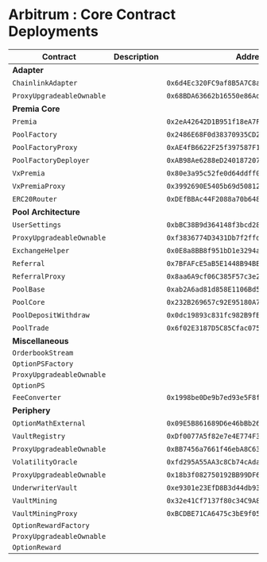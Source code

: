 # Arbitrum : Core Contract Deployments

| Contract                  | Description | Address                                      |                                                                              |                                                                                                                                                                             |
| ------------------------- | ----------- | -------------------------------------------- | ---------------------------------------------------------------------------- | --------------------------------------------------------------------------------------------------------------------------------------------------------------------------- |
| **Adapter**               |             |                                              |                                                                              |                                                                                                                                                                             |
| `ChainlinkAdapter`        |             | `0x6d4Ec320FC9af8B5A7C8a9935dF9c6c8996546bb` | [🔗](https://arbiscan.io/address/0x6d4Ec320FC9af8B5A7C8a9935dF9c6c8996546bb) | [📁](https://github.com/Premian-Labs/premia-v3-contracts-private/blob/fe96af7bd45eaad80ba5c14ed71a5f1cc3943d4b/contracts/adapter/chainlink/ChainlinkAdapter.sol)            |
| `ProxyUpgradeableOwnable` |             | `0x68BDA63662b16550e86Ad16160625eb293AC3d5F` | [🔗](https://arbiscan.io/address/0x68BDA63662b16550e86Ad16160625eb293AC3d5F) | [📁](https://github.com/Premian-Labs/premia-v3-contracts-private/blob/fe96af7bd45eaad80ba5c14ed71a5f1cc3943d4b/contracts/proxy/ProxyUpgradeableOwnable.sol)                 |
| **Premia Core**           |             |                                              |                                                                              |                                                                                                                                                                             |
| `Premia`                  |             | `0x2eA42642D1B951f18eA7FbCE495Bea9E517b198F` | [🔗](https://arbiscan.io/address/0x2eA42642D1B951f18eA7FbCE495Bea9E517b198F) | [📁](https://github.com/Premian-Labs/premia-v3-contracts-private/blob/fe96af7bd45eaad80ba5c14ed71a5f1cc3943d4b/contracts/proxy/Premia.sol)                                  |
| `PoolFactory`             |             | `0x2486E68F0d38370935CD2d7F9C7F6b318B2137B4` | [🔗](https://arbiscan.io/address/0x2486E68F0d38370935CD2d7F9C7F6b318B2137B4) | [📁](https://github.com/Premian-Labs/premia-v3-contracts-private/blob/fe96af7bd45eaad80ba5c14ed71a5f1cc3943d4b/contracts/factory/PoolFactory.sol)                           |
| `PoolFactoryProxy`        |             | `0xAE4fB6622F25f397587F11638dA8CE88C27b5645` | [🔗](https://arbiscan.io/address/0xAE4fB6622F25f397587F11638dA8CE88C27b5645) | [📁](https://github.com/Premian-Labs/premia-v3-contracts-private/blob/fe96af7bd45eaad80ba5c14ed71a5f1cc3943d4b/contracts/factory/PoolFactoryProxy.sol)                      |
| `PoolFactoryDeployer`     |             | `0xAB98Ae6288eD240187207C09C1d728575Dd71543` | [🔗](https://arbiscan.io/address/0xAB98Ae6288eD240187207C09C1d728575Dd71543) | [📁](https://github.com/Premian-Labs/premia-v3-contracts-private/blob/fe96af7bd45eaad80ba5c14ed71a5f1cc3943d4b/contracts/factory/PoolFactoryDeployer.sol)                   |
| `VxPremia`                |             | `0x80e3a95c52fe0d64ddff09a011f4e914938ab6d8` | [🔗](https://arbiscan.io/address/0x80e3a95c52fe0d64ddff09a011f4e914938ab6d8) |                                                                                                                                                                             |
| `VxPremiaProxy`           |             | `0x3992690E5405b69d50812470B0250c878bFA9322` | [🔗](https://arbiscan.io/address/0x3992690E5405b69d50812470B0250c878bFA9322) |                                                                                                                                                                             |
| `ERC20Router`             |             | `0xDEfBBAc44F2088a70b648E1231b2cA9683774c48` | [🔗](https://arbiscan.io/address/0xDEfBBAc44F2088a70b648E1231b2cA9683774c48) | [📁](https://github.com/Premian-Labs/premia-v3-contracts-private/blob/fe96af7bd45eaad80ba5c14ed71a5f1cc3943d4b/contracts/router/ERC20Router.sol)                            |
| **Pool Architecture**     |             |                                              |                                                                              |                                                                                                                                                                             |
| `UserSettings`            |             | `0xbBC38B9d364148f3bcd2844242560F8EB233DB64` | [🔗](https://arbiscan.io/address/0xbBC38B9d364148f3bcd2844242560F8EB233DB64) | [📁](https://github.com/Premian-Labs/premia-v3-contracts-private/blob/fe96af7bd45eaad80ba5c14ed71a5f1cc3943d4b/contracts/settings/UserSettings.sol)                         |
| `ProxyUpgradeableOwnable` |             | `0xf3836774D3431Db7f2ffdE85cb5Eed1A74F70B9C` | [🔗](https://arbiscan.io/address/0xf3836774D3431Db7f2ffdE85cb5Eed1A74F70B9C) | [📁](https://github.com/Premian-Labs/premia-v3-contracts-private/blob/fe96af7bd45eaad80ba5c14ed71a5f1cc3943d4b/contracts/proxy/ProxyUpgradeableOwnable.sol)                 |
| `ExchangeHelper`          |             | `0x0E8a8BB8f951bD1e3294a900b88A4ebf7180179A` | [🔗](https://arbiscan.io/address/0x0E8a8BB8f951bD1e3294a900b88A4ebf7180179A) | [📁](https://github.com/Premian-Labs/premia-v3-contracts-private/blob/fe96af7bd45eaad80ba5c14ed71a5f1cc3943d4b/contracts/utils/ExchangeHelper.sol)                          |
| `Referral`                |             | `0x7BFAFcE5aB5E1448B94BB88e60e93D9426467f54` | [🔗](https://arbiscan.io/address/0x7BFAFcE5aB5E1448B94BB88e60e93D9426467f54) | [📁](https://github.com/Premian-Labs/premia-v3-contracts-private/blob/fe96af7bd45eaad80ba5c14ed71a5f1cc3943d4b/contracts/referral/Referral.sol)                             |
| `ReferralProxy`           |             | `0x8aa6A9cf06C385F57c3e27B024885EFe32cB730B` | [🔗](https://arbiscan.io/address/0x8aa6A9cf06C385F57c3e27B024885EFe32cB730B) | [📁](https://github.com/Premian-Labs/premia-v3-contracts-private/blob/fe96af7bd45eaad80ba5c14ed71a5f1cc3943d4b/contracts/referral/ReferralProxy.sol)                        |
| `PoolBase`                |             | `0xab2A6ad81d858E1106Bd5aE2083D241D6F54ADF1` | [🔗](https://arbiscan.io/address/0xab2A6ad81d858E1106Bd5aE2083D241D6F54ADF1) | [📁](https://github.com/Premian-Labs/premia-v3-contracts-private/blob/2de664add73bdd23c2938dcfed0b401af71b06be/contracts/pool/PoolBase.sol)                                 |
| `PoolCore`                |             | `0x232B269657c92E95180A7eE964B19ED67A425B6D` | [🔗](https://arbiscan.io/address/0x232B269657c92E95180A7eE964B19ED67A425B6D) | [📁](https://github.com/Premian-Labs/premia-v3-contracts-private/blob/2de664add73bdd23c2938dcfed0b401af71b06be/contracts/pool/PoolCore.sol)                                 |
| `PoolDepositWithdraw`     |             | `0x0dc19893c831fc982B9fB674e931871a729f8498` | [🔗](https://arbiscan.io/address/0x0dc19893c831fc982B9fB674e931871a729f8498) | [📁](https://github.com/Premian-Labs/premia-v3-contracts-private/blob/2de664add73bdd23c2938dcfed0b401af71b06be/contracts/pool/PoolDepositWithdraw.sol)                      |
| `PoolTrade`               |             | `0x6f02E3187D5C85Cfac075b96337eFc77efb5948b` | [🔗](https://arbiscan.io/address/0x6f02E3187D5C85Cfac075b96337eFc77efb5948b) | [📁](https://github.com/Premian-Labs/premia-v3-contracts-private/blob/2de664add73bdd23c2938dcfed0b401af71b06be/contracts/pool/PoolTrade.sol)                                |
| **Miscellaneous**         |             |                                              |                                                                              |                                                                                                                                                                             |
| `OrderbookStream`         |             |                                              |                                                                              |                                                                                                                                                                             |
| `OptionPSFactory`         |             |                                              |                                                                              |                                                                                                                                                                             |
| `ProxyUpgradeableOwnable` |             |                                              |                                                                              |                                                                                                                                                                             |
| `OptionPS`                |             |                                              |                                                                              |                                                                                                                                                                             |
| `FeeConverter`            |             | `0x1998be0De9b7ed93e5F8fA44c49E68912fCAe28B` | [🔗](https://arbiscan.io/address/0x1998be0De9b7ed93e5F8fA44c49E68912fCAe28B) | [📁](https://github.com/Premian-Labs/premia-v3-contracts-private/blob/fe96af7bd45eaad80ba5c14ed71a5f1cc3943d4b/contracts/staking/FeeConverter.sol)                          |
| **Periphery**             |             |                                              |                                                                              |                                                                                                                                                                             |
| `OptionMathExternal`      |             | `0x09E5B861689D6e46bBb267476A78dbd04bECf2e3` | [🔗](https://arbiscan.io/address/0x09E5B861689D6e46bBb267476A78dbd04bECf2e3) | [📁](https://github.com/Premian-Labs/premia-v3-contracts-private/blob/fe96af7bd45eaad80ba5c14ed71a5f1cc3943d4b/contracts/libraries/OptionMathExternal.sol)                  |
| `VaultRegistry`           |             | `0xDf0077A5f82e7e4E774F35dfeD04Ef65E414a76D` | [🔗](https://arbiscan.io/address/0xDf0077A5f82e7e4E774F35dfeD04Ef65E414a76D) | [📁](https://github.com/Premian-Labs/premia-v3-contracts-private/blob/fe96af7bd45eaad80ba5c14ed71a5f1cc3943d4b/contracts/vault/VaultRegistry.sol)                           |
| `ProxyUpgradeableOwnable` |             | `0xBB7456a7661f46ebA8C638cb8CC2Ac181f45F3b9` | [🔗](https://arbiscan.io/address/0xBB7456a7661f46ebA8C638cb8CC2Ac181f45F3b9) | [📁](https://github.com/Premian-Labs/premia-v3-contracts-private/blob/fe96af7bd45eaad80ba5c14ed71a5f1cc3943d4b/contracts/proxy/ProxyUpgradeableOwnable.sol)                 |
| `VolatilityOracle`        |             | `0xfd295A55AA3c8Cb74cAda46029225FD758E1Ff98` | [🔗](https://arbiscan.io/address/0xfd295A55AA3c8Cb74cAda46029225FD758E1Ff98) | [📁](https://github.com/Premian-Labs/premia-v3-contracts-private/blob/fe96af7bd45eaad80ba5c14ed71a5f1cc3943d4b/contracts/oracle/VolatilityOracle.sol)                       |
| `ProxyUpgradeableOwnable` |             | `0x18b3f082750192BB99DF6CFb09c796f41f7DF22F` | [🔗](https://arbiscan.io/address/0x18b3f082750192BB99DF6CFb09c796f41f7DF22F) | [📁](https://github.com/Premian-Labs/premia-v3-contracts-private/blob/fe96af7bd45eaad80ba5c14ed71a5f1cc3943d4b/contracts/proxy/ProxyUpgradeableOwnable.sol)                 |
| `UnderwriterVault`        |             | `0xe9301e23EfD8B3d44db93954d251Bf3131Da8Cd9` | [🔗](https://arbiscan.io/address/0xe9301e23EfD8B3d44db93954d251Bf3131Da8Cd9) | [📁](https://github.com/Premian-Labs/premia-v3-contracts-private/blob/21367a421f8e8530fa3970deaa47f1d8c4feb766/contracts/vault/strategies/underwriter/UnderwriterVault.sol) |
| `VaultMining`             |             | `0x32e41Cf7137f80c34C9A85a7F496B6e7bf2bE53C` | [🔗](https://arbiscan.io/address/0x32e41Cf7137f80c34C9A85a7F496B6e7bf2bE53C) | [📁](https://github.com/Premian-Labs/premia-v3-contracts-private/blob/fe96af7bd45eaad80ba5c14ed71a5f1cc3943d4b/contracts/mining/vaultMining/VaultMining.sol)                |
| `VaultMiningProxy`        |             | `0xBCDBE71CA6475c3bE9f05E75bbDff7C3979Fdc52` | [🔗](https://arbiscan.io/address/0xBCDBE71CA6475c3bE9f05E75bbDff7C3979Fdc52) | [📁](https://github.com/Premian-Labs/premia-v3-contracts-private/blob/fe96af7bd45eaad80ba5c14ed71a5f1cc3943d4b/contracts/mining/vaultMining/VaultMiningProxy.sol)           |
| `OptionRewardFactory`     |             |                                              |                                                                              |                                                                                                                                                                             |
| `ProxyUpgradeableOwnable` |             |                                              |                                                                              |                                                                                                                                                                             |
| `OptionReward`            |             |                                              |                                                                              |                                                                                                                                                                             |
